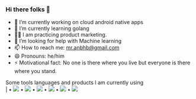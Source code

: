 ### Hi there folks 👋

- 🔭 I’m currently working on cloud android native apps
- 🌱 I’m currently learning golang
- 🏋️‍♂️ I am practicing product marketing.
- 🤔 I’m looking for help with Machine learning
- 📫 How to reach me: mr.anbhb@gmail.com
- 😄 Pronouns: he/him
- ⚡ Motivational fact: No one is there where you live but everyone is there where you stand.

Some tools languages and products I am currently using
<Br>|
• <img src="https://img.shields.io/badge/JavaScript-323330?style=for-the-badge&logo=javascript&logoColor=F7DF1E">
• <img src="https://img.shields.io/badge/TypeScript-007ACC?style=for-the-badge&logo=typescript&logoColor=white">
• <img src="https://img.shields.io/badge/MongoDB-white?style=for-the-badge&logo=mongodb&logoColor=4EA94B">
• <img src="https://img.shields.io/badge/PostgreSQL-316192?style=for-the-badge&logo=postgresql&logoColor=white">
• <img src="https://img.shields.io/badge/Ionic-3880FF?style=for-the-badge&logo=ionic&logoColor=white">
• <img src="https://img.shields.io/badge/Oracle-F80000?style=for-the-badge&logo=oracle&logoColor=black">
